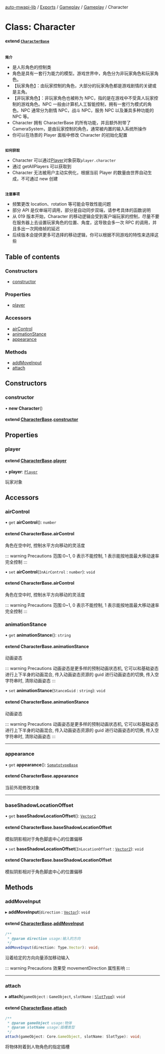 [auto-mwapi-lib](../README.md) / [Exports](../modules.md) / [Gameplay](../modules/Gameplay.md) / [Gameplay](../modules/Gameplay.Gameplay.md) / Character

# Class: Character

#### extend [`CharacterBase`](Gameplay.Gameplay.CharacterBase.md)

<br>**`简介`**

- 是人形角色的控制类
- 角色是具有一套行为能力的模型。游戏世界中，角色分为非玩家角色和玩家角色。
- 【玩家角色】：由玩家控制的角色，大部分的玩家角色都是游戏剧情的关键或是主角。
- 【非玩家角色】：非玩家角色也被称为 NPC，指的是在游戏中不受真人玩家控制的游戏角色。NPC 一般由计算机人工智能控制，拥有一套行为模式的角色。NPC 通常分为剧情 NPC，战斗 NPC，服务 NPC 以及兼具多种功能的 NPC 等。
- Character 拥有 CharacterBase 的所有功能，并且额外附带了 CameraSystem，是由玩家控制的角色，通常被内置的输入系统所操作
- 你可以在场景的 Player 面板中修改 Character 的初始化配置

<br>**`如何获取`**

- Character 可以通过[Player](../modules/Player.md)对象获取`player.character`
- 通过 getAllPlayers 可以获取到
- Character 无法被用户主动实例化，根据当前 Player 的数量由世界自动生成，不可通过 new 创建

<br>**`注意事项`**

- 频繁更改 location、rotation 等可能会导致性能问题
- 部分 API 是仅单端可调用，部分是自动同步双端，请参考具体的函数说明
- 从 019 版本开始，Character 的移动逻辑会受到客户端玩家的控制，尽量不要在服务器上去设置玩家角色的位置、角度，这导致会多一次 RPC 的调用，并且多出一次网络帧的延迟
- 后续版本会提供更多可选择的移动逻辑，你可以根据不同游戏的特性来选择这些

## Table of contents

### Constructors

- [constructor](Gameplay.Gameplay.Character.md#constructor)

### Properties

- [player](Gameplay.Gameplay.Character.md#player)

### Accessors

- [airControl](Gameplay.Gameplay.Character.md#aircontrol)
- [animationStance](Gameplay.Gameplay.Character.md#animationstance)
- [appearance](Gameplay.Gameplay.Character.md#appearance)

### Methods

- [addMoveInput](Gameplay.Gameplay.Character.md#addmoveinput)
- [attach](Gameplay.Gameplay.Character.md#attach)

## Constructors

### constructor

• **new Character**()

#### extend [CharacterBase](Gameplay.Gameplay.CharacterBase.md).[constructor](Gameplay.Gameplay.CharacterBase.md#constructor)

## Properties

### player

#### extend [CharacterBase](Gameplay.Gameplay.CharacterBase.md).[player](Gameplay.Gameplay.CharacterBase.md#player)

• **player**: [`Player`](Gameplay.Gameplay.Player.md)

玩家对象

## Accessors

### airControl

• `get` **airControl**(): `number`

#### extend CharacterBase.airControl

角色在空中时, 控制水平方向移动的灵活度

::: warning Precautions
范围:0~1, 0 表示不能控制, 1 表示能按地面最大移动速率完全控制
:::

• `set` **airControl**(`InAirControl` : `number`): `void`

#### extend CharacterBase.airControl

角色在空中时, 控制水平方向移动的灵活度

::: warning Precautions
范围:0~1, 0 表示不能控制, 1 表示能按地面最大移动速率完全控制
:::

### animationStance

• `get` **animationStance**(): `string`

#### extend CharacterBase.animationStance

动画姿态

::: warning Precautions
动画姿态是更多样的预制动画状态机, 它可以和基础姿态进行上下半身的动画混合, 传入动画姿态资源的 guid 进行动画姿态的切换, 传入空字符串时, 清除动画姿态
:::

• `set` **animationStance**(`StanceGuid` : `string`): `void`

#### extend CharacterBase.animationStance

动画姿态

::: warning Precautions
动画姿态是更多样的预制动画状态机, 它可以和基础姿态进行上下半身的动画混合, 传入动画姿态资源的 guid 进行动画姿态的切换, 传入空字符串时, 清除动画姿态
:::

---

### appearance

• `get` **appearance**(): [`SomatotypeBase`](Gameplay.Gameplay.SomatotypeBase.md)

#### extend CharacterBase.appearance

当前外观修改对象

---

### baseShadowLocationOffset

• `get` **baseShadowLocationOffset**(): [`Vector2`](Type.Type.Vector2.md)

#### extend CharacterBase.baseShadowLocationOffset

模拟阴影相对于角色脚底中心的位置偏移

• `set` **baseShadowLocationOffset**(`InLocationOffset` : [`Vector2`](Type.Type.Vector2.md)): `void`

#### extend CharacterBase.baseShadowLocationOffset

模拟阴影相对于角色脚底中心的位置偏移

## Methods

### addMoveInput

▸ **addMoveInput**(`direction` : [`Vector`](Type.Type.Vector.md)): `void`

#### extend [CharacterBase](Gameplay.Gameplay.CharacterBase.md).[addMoveInput](Gameplay.Gameplay.CharacterBase.md#addmoveinput)

```ts
/**
 * @param direction usage:输入的方向
 */
addMoveInput(direction: Type.Vector): void;
```

沿着给定的方向向量添加移动输入

::: warning Precautions
效果受 movementDirection 属性影响
:::

---

### attach

▸ **attach**(`gameObject` : `GameObject`, `slotName` : [`SlotType`](../enums/Gameplay.Gameplay.SlotType.md)): `void`

#### extend [CharacterBase](Gameplay.Gameplay.CharacterBase.md).[attach](Gameplay.Gameplay.CharacterBase.md#attach)

```ts
/**
 * @param gameObject usage:物体
 * @param slotName usage:插槽类型
 */
attach(gameObject: Core.GameObject, slotName: SlotType): void;
```

将物体附着到人物角色的指定插槽
